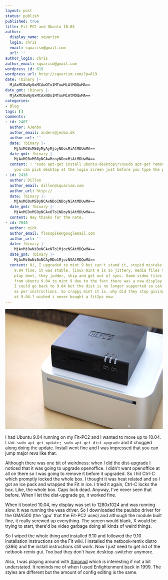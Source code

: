 ```yaml
---
layout: post
status: publish
published: true
title: Fit-PC2 and Ubuntu 10.04
author:
  display_name: squarism
  login: chris
  email: squarism@gmail.com
  url: ''
author_login: chris
author_email: squarism@gmail.com
wordpress_id: 619
wordpress_url: http://squarism.com/?p=619
date: !binary |-
  MjAxMC0wNy0xMCAwOTo1MTowMiAtMDQwMA==
date_gmt: !binary |-
  MjAxMC0wNy0xMCAxNDo1MTowMiAtMDQwMA==
categories:
- Blog
tags: []
comments:
- id: 2407
  author: AJenbo
  author_email: anders@jenbo.dk
  author_url: ''
  date: !binary |-
    MjAxMC0xMS0yMyAyMjoyNDoxMiAtMDUwMA==
  date_gmt: !binary |-
    MjAxMC0xMS0yNCAwMzoyNDoxMiAtMDUwMA==
  content: ! "sudo apt-get install ubuntu-desktop\r\nsudo apt-get remove netbook-launcher\r\n\r\nAlso
    you can pick desktop at the login screen just before you type the password."
- id: 2416
  author: Dillon
  author_email: dillon@squarism.com
  author_url: http://
  date: !binary |-
    MjAxMC0xMS0yNCAxNDo1NDoyNiAtMDUwMA==
  date_gmt: !binary |-
    MjAxMC0xMS0yNCAxOTo1NDoyNiAtMDUwMA==
  content: Hey thanks for the note.
- id: 7040
  author: nick
  author_email: flosspike@googlemail.com
  author_url: ''
  date: !binary |-
    MjAxMi0wNi0xNCAxNTo1MjozNSAtMDQwMA==
  date_gmt: !binary |-
    MjAxMi0wNi0xNCAyMDo1MjozNSAtMDQwMA==
  content: Hi, I upgraded to mint 9 but can't stand it, stupid mistake. I was running
    9.04 fine, it was stable. linux mint 9 is so jittery, media files that used to
    play dont, they judder, skip and get out of sync. Same video files just changed
    from ubuntu 9.04 to mint 9 due to the fact there was a new display driver.. Wish
    I could go back to 9.04 but the dist is no longer supported so can't install properly
    as per instructions. So crappy mint it is. why did they stop giving instructions
    at 9.04.? wished i never bought a fit2pc now.
---
```

<p><img src="/uploads/2010/07/fitpc2.jpg" alt="" title="fitpc2" width="620" height="382" class="aligncenter size-full wp-image-620" /></p>
<p>I had Ubuntu 9.04 running on my Fit-PC2 and I wanted to move up to 10.04.  I ran: <code>sudo apt-get update; sudo apt-get dist-upgrade</code> and it chugged along doing the update.  Install went fine and I was impressed that you can jump major revs like that.</p>
<p>Although there was one bit of weirdness: when I did the dist-upgrade I noticed that it was going to upgrade openoffice.  I didn't want openoffice at all on there so I was going to remove it before it upgraded.  So I hit Ctrl-C which promptly locked the whole box.  I thought it was heat related and so I got an ice pack and wrapped the Fit in ice.  I tried it again, Ctrl-C locks the box.  Like, the whole box.  Caps lock dead.  Anyway, I've never seen that before.  When I let the dist-upgrade go, it worked fine.</p>
<p>When it booted 10.04, my display was set to 1280x1024 and was running slow.  It was running the vesa driver.  So I downloaded the paulsbo driver for the GMA500 (the 'gpu' that the Fit-PC2 uses) and although the module built fine, it really screwed up everything.  The screen would blank, X would be trying to start, there'd be video garbage doing all kinds of weird things.</p>
<p>So I wiped the whole thing and installed 9.10 and followed the 9.10 installation instructions on the Fit wiki.  I installed the netbook-remix distro (i386) and the install instructions still work.  Now I just need to get rid of the netbook-remix gui.  Too bad they don't have desktop-switcher anymore.</p>
<p>Also, I was playing around with <a href="http://xmonad.org/">Xmonad</a> which is interesting if not a bit understated.  It reminds me of when I used Enlightenment back in 1999.  The styles are different but the amount of config editing is the same.</p>
